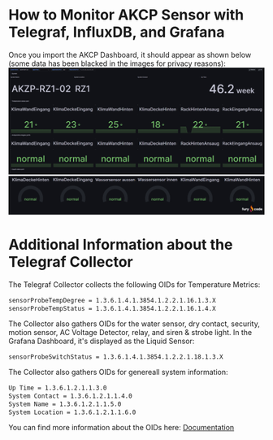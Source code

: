 # How to Monitor AKCP Sensor with Telegraf, InfluxDB, and Grafana
Once you import the AKCP Dashboard, it should appear as shown below (some data has been blacked in the images for privacy reasons):
![Dashboard](/akcp/pictures/WarnsystemAKCP1.png)
![Dashboard](/akcp/pictures/WarnsystemAKCP2.png)

# Additional Information about the Telegraf Collector
The Telegraf Collector collects the following OIDs for Temperature Metrics:
```
sensorProbeTempDegree = 1.3.6.1.4.1.3854.1.2.2.1.16.1.3.X
sensorProbeTempStatus = 1.3.6.1.4.1.3854.1.2.2.1.16.1.4.X
```

The Collector also gathers OIDs for the water sensor, dry contact, security, motion sensor, AC Voltage Detector, relay, and siren & strobe light. In the Grafana Dashboard, it's displayed as the Liquid Sensor:
```
sensorProbeSwitchStatus = 1.3.6.1.4.1.3854.1.2.2.1.18.1.3.X
```

The Collector also gathers OIDs for genereall system information:
```
Up Time = 1.3.6.1.2.1.1.3.0
System Contact = 1.3.6.1.2.1.1.4.0
System Name = 1.3.6.1.2.1.1.5.0
System Location = 1.3.6.1.2.1.1.6.0
```

You can find more information about the OIDs here: [Documentation](https://www.akcp.com/wp-content/uploads/2012/02/AKCP_OID_SNMP%20manual.pdf)
